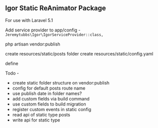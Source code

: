 ## Igor Static ReAnimator Package

For use with Laravel 5.1

Add service provider to app/config -
`
Jeremytubbs\Igor\IgorServiceProvider::class,
`

php artisan vendor:publish

create resources/static/posts folder
create resources/static/config.yaml

define

Todo -

- create static folder structure on vendor:publish
- config for default posts route name
- use publish date in folder names?
- add custom fields via build command
- use custom fields to build migration
- register custom events in static config
- read api of static type posts
- write api for static type
